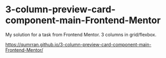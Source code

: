# 3-column-preview-card-component-main-Frontend-Mentor
My solution for a task from Frontend Mentor. 3 columns in grid/flexbox.

https://qumrran.github.io/3-column-preview-card-component-main-Frontend-Mentor/
